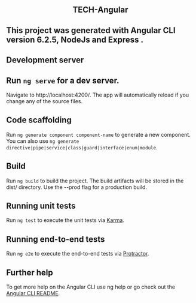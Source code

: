 <h2 align="center">
  TECH-Angular<br/> 
</h2> 

## This project was generated with Angular CLI version 6.2.5, NodeJs and Express .

## Development server

## Run `ng serve` for a dev server.

Navigate to http://localhost:4200/. The app will automatically reload if you change any of the source files.

## Code scaffolding

Run `ng generate component component-name` to generate a new component. You can also use `ng generate directive|pipe|service|class|guard|interface|enum|module`.

## Build

Run `ng build` to build the project. The build artifacts will be stored in the dist/ directory. Use the --prod flag for a production build.

## Running unit tests

Run `ng test` to execute the unit tests via <a href="https://karma-runner.github.io/latest/index.html">Karma</a>. 

## Running end-to-end tests

Run `ng e2e` to execute the end-to-end tests via <a href="https://www.protractortest.org/#/l">Protractor</a>. 

## Further help

To get more help on the Angular CLI use ng help or go check out the <a href="https://github.com/angular/angular-cli/blob/main/README.md">Angular CLI README</a>.
